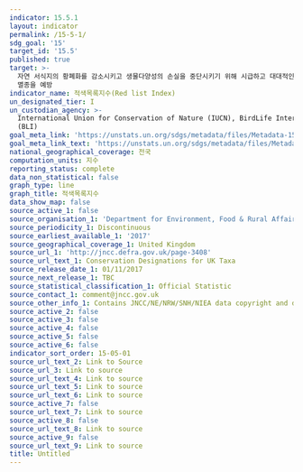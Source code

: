 ```yaml
---
indicator: 15.5.1
layout: indicator
permalink: /15-5-1/
sdg_goal: '15'
target_id: '15.5'
published: true
target: >-
  자연 서식지의 황폐화를 감소시키고 생물다양성의 손실을 중단시키기 위해 시급하고 대대적인 조치를 취하고 2020년까지 멸종위기 종을 보호하고
  멸종을 예방
indicator_name: 적색목록지수(Red list Index)
un_designated_tier: I
un_custodian_agency: >-
  International Union for Conservation of Nature (IUCN), BirdLife International
  (BLI)
goal_meta_link: 'https://unstats.un.org/sdgs/metadata/files/Metadata-15-05-01.pdf'
goal_meta_link_text: 'https://unstats.un.org/sdgs/metadata/files/Metadata-15-05-01.pdf'
national_geographical_coverage: 전국
computation_units: 지수
reporting_status: complete
data_non_statistical: false
graph_type: line
graph_title: 적색목록지수
data_show_map: false
source_active_1: false
source_organisation_1: 'Department for Environment, Food & Rural Affairs (Defra)'
source_periodicity_1: Discontinuous
source_earliest_available_1: '2017'
source_geographical_coverage_1: United Kingdom
source_url_1: 'http://jncc.defra.gov.uk/page-3408'
source_url_text_1: Conservation Designations for UK Taxa
source_release_date_1: 01/11/2017
source_next_release_1: TBC
source_statistical_classification_1: Official Statistic
source_contact_1: comment@jncc.gov.uk
source_other_info_1: Contains JNCC/NE/NRW/SNH/NIEA data copyright and database right 2017
source_active_2: false
source_active_3: false
source_active_4: false
source_active_5: false
source_active_6: false
indicator_sort_order: 15-05-01
source_url_text_2: Link to Source
source_url_3: Link to source
source_url_text_4: Link to source
source_url_text_5: Link to source
source_url_text_6: Link to source
source_active_7: false
source_url_text_7: Link to source
source_active_8: false
source_url_text_8: Link to source
source_active_9: false
source_url_text_9: Link to source
title: Untitled
---
```

